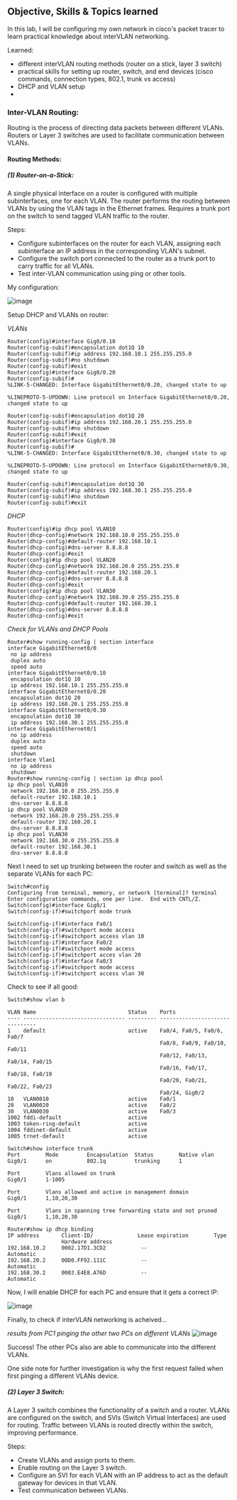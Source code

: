 ## Objective, Skills & Topics learned

In this lab, I will be configuring my own network in cisco's packet tracer to learn practical knowledge about interVLAN networking. 

Learned:
-  different interVLAN routing methods (router on a stick, layer 3 switch)
-  practical skills for setting up router, switch, and end devices (cisco commands, connection types, 802.1, trunk vs access)
-  DHCP and VLAN setup
-  

### Inter-VLAN Routing:

Routing is the process of directing data packets between different VLANs.
Routers or Layer 3 switches are used to facilitate communication between VLANs.

#### Routing Methods:

##### (1) Router-on-a-Stick:
A single physical interface on a router is configured with multiple subinterfaces, one for each VLAN.
The router performs the routing between VLANs by using the VLAN tags in the Ethernet frames.
Requires a trunk port on the switch to send tagged VLAN traffic to the router.

Steps:

- Configure subinterfaces on the router for each VLAN, assigning each subinterface an IP address in the corresponding VLAN's subnet.
- Configure the switch port connected to the router as a trunk port to carry traffic for all VLANs.
- Test inter-VLAN communication using ping or other tools.

My configuration:

![image](https://github.com/user-attachments/assets/1a1cdb55-e859-4dbe-8fc3-357fe9eed535)


Setup DHCP and VLANs on router:

_VLANs_
```
Router(config)#interface Gig0/0.10
Router(config-subif)#encapsulation dot1Q 10
Router(config-subif)#ip address 192.168.10.1 255.255.255.0
Router(config-subif)#no shutdown
Router(config-subif)#exit
Router(config)#interface Gig0/0.20
Router(config-subif)#
%LINK-5-CHANGED: Interface GigabitEthernet0/0.20, changed state to up

%LINEPROTO-5-UPDOWN: Line protocol on Interface GigabitEthernet0/0.20, changed state to up

Router(config-subif)#encapsulation dot1Q 20
Router(config-subif)#ip address 192.168.20.1 255.255.255.0
Router(config-subif)#no shutdown
Router(config-subif)#exit
Router(config)#interface Gig0/0.30
Router(config-subif)#
%LINK-5-CHANGED: Interface GigabitEthernet0/0.30, changed state to up

%LINEPROTO-5-UPDOWN: Line protocol on Interface GigabitEthernet0/0.30, changed state to up

Router(config-subif)#encapsulation dot1Q 30
Router(config-subif)#ip address 192.168.30.1 255.255.255.0
Router(config-subif)#no shutdown
Router(config-subif)#exit
```

_DHCP_

```
Router(config)#ip dhcp pool VLAN10
Router(dhcp-config)#network 192.168.10.0 255.255.255.0
Router(dhcp-config)#default-router 192.168.10.1
Router(dhcp-config)#dns-server 8.8.8.8
Router(dhcp-config)#exit
Router(config)#ip dhcp pool VLAN20
Router(dhcp-config)#network 192.168.20.0 255.255.255.0
Router(dhcp-config)#default-router 192.168.20.1
Router(dhcp-config)#dns-server 8.8.8.8
Router(dhcp-config)#exit
Router(config)#ip dhcp pool VLAN30
Router(dhcp-config)#network 192.168.30.0 255.255.255.0
Router(dhcp-config)#default-router 192.168.30.1
Router(dhcp-config)#dns-server 8.8.8.8
Router(dhcp-config)#exit
```

_Check for VLANs and DHCP Pools_

```
Router#show running-config | section interface
interface GigabitEthernet0/0
 no ip address
 duplex auto
 speed auto
interface GigabitEthernet0/0.10
 encapsulation dot1Q 10
 ip address 192.168.10.1 255.255.255.0
interface GigabitEthernet0/0.20
 encapsulation dot1Q 20
 ip address 192.168.20.1 255.255.255.0
interface GigabitEthernet0/0.30
 encapsulation dot1Q 30
 ip address 192.168.30.1 255.255.255.0
interface GigabitEthernet0/1
 no ip address
 duplex auto
 speed auto
 shutdown
interface Vlan1
 no ip address
 shutdown
Router#show running-config | section ip dhcp pool
ip dhcp pool VLAN10
 network 192.168.10.0 255.255.255.0
 default-router 192.168.10.1
 dns-server 8.8.8.8
ip dhcp pool VLAN20
 network 192.168.20.0 255.255.255.0
 default-router 192.168.20.1
 dns-server 8.8.8.8
ip dhcp pool VLAN30
 network 192.168.30.0 255.255.255.0
 default-router 192.168.30.1
 dns-server 8.8.8.8
```

Next I need to set up trunking between the router and switch as well as the separate VLANs for each PC:

```
Switch#config
Configuring from terminal, memory, or network [terminal]? terminal
Enter configuration commands, one per line.  End with CNTL/Z.
Switch(config)#interface Gig0/1
Switch(config-if)#switchport mode trunk

Switch(config-if)#interface Fa0/1
Switch(config-if)#switchport mode access
Switch(config-if)#switchport access vlan 10
Switch(config-if)#interface Fa0/2
Switch(config-if)#switchport mode access
Switch(config-if)#switchport acces vlan 20
Switch(config-if)#interface Fa0/3
Switch(config-if)#switchport mode access
Switch(config-if)#switchport access vlan 30

```

Check to see if all good:

```
Switch#show vlan b

VLAN Name                             Status    Ports
---- -------------------------------- --------- -------------------------------
1    default                          active    Fa0/4, Fa0/5, Fa0/6, Fa0/7
                                                Fa0/8, Fa0/9, Fa0/10, Fa0/11
                                                Fa0/12, Fa0/13, Fa0/14, Fa0/15
                                                Fa0/16, Fa0/17, Fa0/18, Fa0/19
                                                Fa0/20, Fa0/21, Fa0/22, Fa0/23
                                                Fa0/24, Gig0/2
10   VLAN0010                         active    Fa0/1
20   VLAN0020                         active    Fa0/2
30   VLAN0030                         active    Fa0/3
1002 fddi-default                     active    
1003 token-ring-default               active    
1004 fddinet-default                  active    
1005 trnet-default                    active

Switch#show interface trunk
Port        Mode         Encapsulation  Status        Native vlan
Gig0/1      on           802.1q         trunking      1

Port        Vlans allowed on trunk
Gig0/1      1-1005

Port        Vlans allowed and active in management domain
Gig0/1      1,10,20,30

Port        Vlans in spanning tree forwarding state and not pruned
Gig0/1      1,10,20,30

Router#show ip dhcp binding
IP address       Client-ID/              Lease expiration        Type
                 Hardware address
192.168.10.2     0002.17D1.3CD2           --                     Automatic
192.168.20.2     00D0.FF92.111C           --                     Automatic
192.168.30.2     0003.E4E8.A76D           --                     Automatic
```

Now, I will enable DHCP for each PC and ensure that it gets a correct IP:

![image](https://github.com/user-attachments/assets/a60edf4b-184d-415c-affb-29cd4d58b84d)

Finally, to check if interVLAN networking is acheived...

_results from PC1 pinging the other two PCs on different VLANs_
![image](https://github.com/user-attachments/assets/41b53293-6ce8-4673-b99f-74114b8be091)

Success! The other PCs also are able to communicate into the different VLANs.

One side note for further investigation is why the first request failed when first pinging a different VLANs device.



##### (2) Layer 3 Switch:
A Layer 3 switch combines the functionality of a switch and a router.
VLANs are configured on the switch, and SVIs (Switch Virtual Interfaces) are used for routing.
Traffic between VLANs is routed directly within the switch, improving performance.

Steps:

- Create VLANs and assign ports to them.
- Enable routing on the Layer 3 switch.
- Configure an SVI for each VLAN with an IP address to act as the default gateway for devices in that VLAN.
- Test communication between VLANs.
